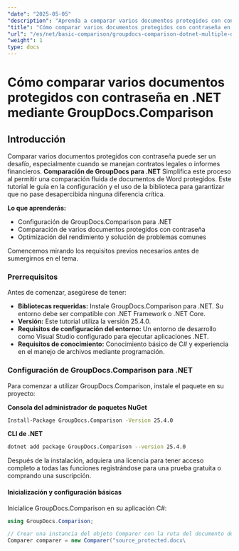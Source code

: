 ```yaml
---
"date": "2025-05-05"
"description": "Aprenda a comparar varios documentos protegidos con contraseña en .NET con GroupDocs.Comparison. Esta guía abarca la configuración, la implementación y las prácticas recomendadas."
"title": "Cómo comparar varios documentos protegidos con contraseña en .NET mediante GroupDocs.Comparison"
"url": "/es/net/basic-comparison/groupdocs-comparison-dotnet-multiple-documents/"
"weight": 1
type: docs
---
```

# Cómo comparar varios documentos protegidos con contraseña en .NET mediante GroupDocs.Comparison

## Introducción

Comparar varios documentos protegidos con contraseña puede ser un desafío, especialmente cuando se manejan contratos legales o informes financieros. **Comparación de GroupDocs para .NET** Simplifica este proceso al permitir una comparación fluida de documentos de Word protegidos. Este tutorial le guía en la configuración y el uso de la biblioteca para garantizar que no pase desapercibida ninguna diferencia crítica.

**Lo que aprenderás:**

- Configuración de GroupDocs.Comparison para .NET
- Comparación de varios documentos protegidos con contraseña
- Optimización del rendimiento y solución de problemas comunes

Comencemos mirando los requisitos previos necesarios antes de sumergirnos en el tema.

### Prerrequisitos

Antes de comenzar, asegúrese de tener:

- **Bibliotecas requeridas:** Instale GroupDocs.Comparison para .NET. Su entorno debe ser compatible con .NET Framework o .NET Core.
- **Versión:** Este tutorial utiliza la versión 25.4.0.
- **Requisitos de configuración del entorno:** Un entorno de desarrollo como Visual Studio configurado para ejecutar aplicaciones .NET.
- **Requisitos de conocimiento:** Conocimiento básico de C# y experiencia en el manejo de archivos mediante programación.

### Configuración de GroupDocs.Comparison para .NET

Para comenzar a utilizar GroupDocs.Comparison, instale el paquete en su proyecto:

**Consola del administrador de paquetes NuGet**
```bash
Install-Package GroupDocs.Comparison -Version 25.4.0
```

**CLI de .NET**
```bash
dotnet add package GroupDocs.Comparison --version 25.4.0
```

Después de la instalación, adquiera una licencia para tener acceso completo a todas las funciones registrándose para una prueba gratuita o comprando una suscripción.

#### Inicialización y configuración básicas

Inicialice GroupDocs.Comparison en su aplicación C#:

```csharp
using GroupDocs.Comparison;

// Crear una instancia del objeto Comparer con la ruta del documento de origen
Comparer comparer = new Comparer("source_protected.docx\